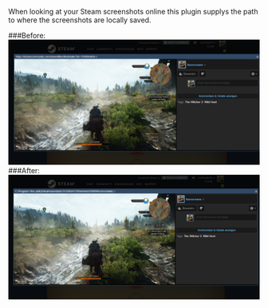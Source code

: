 When looking at your Steam screenshots online this plugin supplys the path to where the screenshots are locally saved.

###Before:
![](images/before.png)
###After:
![](images/after.png)
